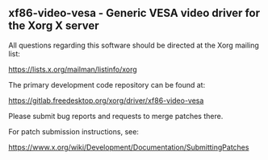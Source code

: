 xf86-video-vesa - Generic VESA video driver for the Xorg X server
-----------------------------------------------------------------

All questions regarding this software should be directed at the
Xorg mailing list:

  https://lists.x.org/mailman/listinfo/xorg

The primary development code repository can be found at:

  https://gitlab.freedesktop.org/xorg/driver/xf86-video-vesa

Please submit bug reports and requests to merge patches there.

For patch submission instructions, see:

  https://www.x.org/wiki/Development/Documentation/SubmittingPatches
